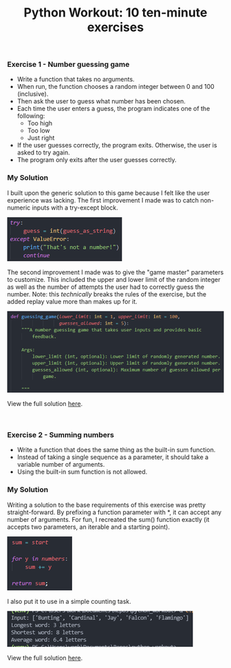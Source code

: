 # <div align="center">Python Workout: 10 ten-minute exercises</div>

<br/>

### Exercise 1 - Number guessing game 
- Write a function that takes no arguments.
- When run, the function chooses a random integer between 0 and 100 (inclusive).
- Then ask the user to guess what number has been chosen.
- Each time the user enters a guess, the program indicates one of the following:
  * Too high
  * Too low
  * Just right
- If the user guesses correctly, the program exits. Otherwise, the user is asked to try again.
- The program only exits after the user guesses correctly.

### My Solution
I built upon the generic solution to this game because I felt like the user experience was lacking. The first improvement I made was to catch non-numeric inputs with a try-except block. <br/>

![alt_text](https://github.com/nphorsley59/python_workout/blob/main/images/E1_try-except.png "try-except block")

The second improvement I made was to give the "game master" parameters to customize. This included the upper and lower limit of the random integer as well as the number of attempts the user had to correctly guess the number. Note: this *technically* breaks the rules of the exercise, but the added replay value more than makes up for it.  <br/>

![alt_text](https://github.com/nphorsley59/python_workout/blob/main/images/E1_docstring.png "docstring")

View the full solution [here](https://github.com/nphorsley59/python_workout/blob/main/workouts/workout1.py).

<br/>

### Exercise 2 - Summing numbers
- Write a function that does the same thing as the built-in sum function.
- Instead of taking a single sequence as a parameter, it should take a variable number of arguments.
- Using the built-in sum function is not allowed.

### My Solution
Writing a solution to the base requirements of this exercise was pretty straight-forward. By prefixing a function parameter with \*, it can accept any number of arguments. For fun, I recreated the sum() function exactly (it accepts two parameters, an iterable and a starting point).

![alt_text](https://github.com/nphorsley59/python_workout/blob/main/images/E2_sum.png "sum")

I also put it to use in a simple counting task.

![alt_text](https://github.com/nphorsley59/python_workout/blob/main/images/E2_counting.png "counting")

View the full solution [here]().

<br/>
